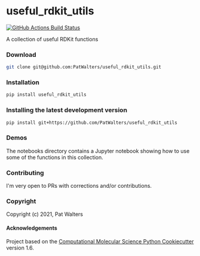 useful_rdkit_utils
==============================
[//]: # (Badges)
[![GitHub Actions Build Status](https://github.com/PatWalters/useful_rdkit_utils/workflows/CI/badge.svg)](https://github.com/PatWalters/useful_rdkit_utils/actions?query=workflow%3ACI)


A collection of useful RDKit functions

### Download
```bash
git clone git@github.com:PatWalters/useful_rdkit_utils.git
```

### Installation
```bash
pip install useful_rdkit_utils
```

### Installing the latest development version
```bash
pip install git+https://github.com/PatWalters/useful_rdkit_utils
```

### Demos
The notebooks directory contains a Jupyter notebook showing how to use some of the functions in this collection.

### Contributing
I'm very open to PRs with corrections and/or contributions. 

### Copyright

Copyright (c) 2021, Pat Walters


#### Acknowledgements
 
Project based on the 
[Computational Molecular Science Python Cookiecutter](https://github.com/molssi/cookiecutter-cms) version 1.6.
